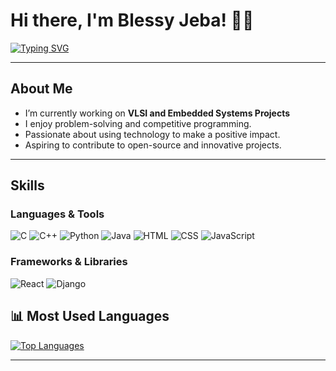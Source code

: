 # Hi there, I'm Blessy Jeba! 👋✨

[![Typing SVG](https://readme-typing-svg.herokuapp.com?font=Roboto+Slab&color=%2336BCF7&size=25&center=true&vCenter=true&lines=_Electrical+and+Electronics+Engineer;Coding+Enthusiast;Open+Source+Contributor)](https://git.io/typing-svg)

---

## About Me
- I’m currently working on **VLSI and Embedded Systems Projects**
- I enjoy problem-solving and competitive programming.
- Passionate about using technology to make a positive impact.
- Aspiring to contribute to open-source and innovative projects.

---

## Skills

### Languages & Tools
![C](https://img.shields.io/badge/-C-00599C?style=flat-square&logo=c&logoColor=white)
![C++](https://img.shields.io/badge/-C++-00599C?style=flat-square&logo=c%2B%2B&logoColor=white)
![Python](https://img.shields.io/badge/-Python-3776AB?style=flat-square&logo=python&logoColor=white)
![Java](https://img.shields.io/badge/-Java-007396?style=flat-square&logo=java&logoColor=white)
![HTML](https://img.shields.io/badge/-HTML5-E34F26?style=flat-square&logo=html5&logoColor=white)
![CSS](https://img.shields.io/badge/-CSS3-1572B6?style=flat-square&logo=css3&logoColor=white)
![JavaScript](https://img.shields.io/badge/-JavaScript-F7DF1E?style=flat-square&logo=javascript&logoColor=black)

### Frameworks & Libraries
![React](https://img.shields.io/badge/-React-61DAFB?style=flat-square&logo=react&logoColor=white)
![Django](https://img.shields.io/badge/-Django-092E20?style=flat-square&logo=django&logoColor=white)


## 📊 Most Used Languages
[![Top Languages](https://github-readme-stats.vercel.app/api/top-langs/?username=blessyjeba10c&layout=compact&theme=radical)](https://github.com/anuraghazra/github-readme-stats)

---





